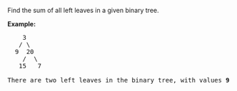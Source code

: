 Find the sum of all left leaves in a given binary tree.

**Example:**

<pre>
    3
   / \
  9  20
    /  \
   15   7

There are two left leaves in the binary tree, with values <b>9</b> and <b>15</b> respectively. Return <b>24</b>.
</pre>
